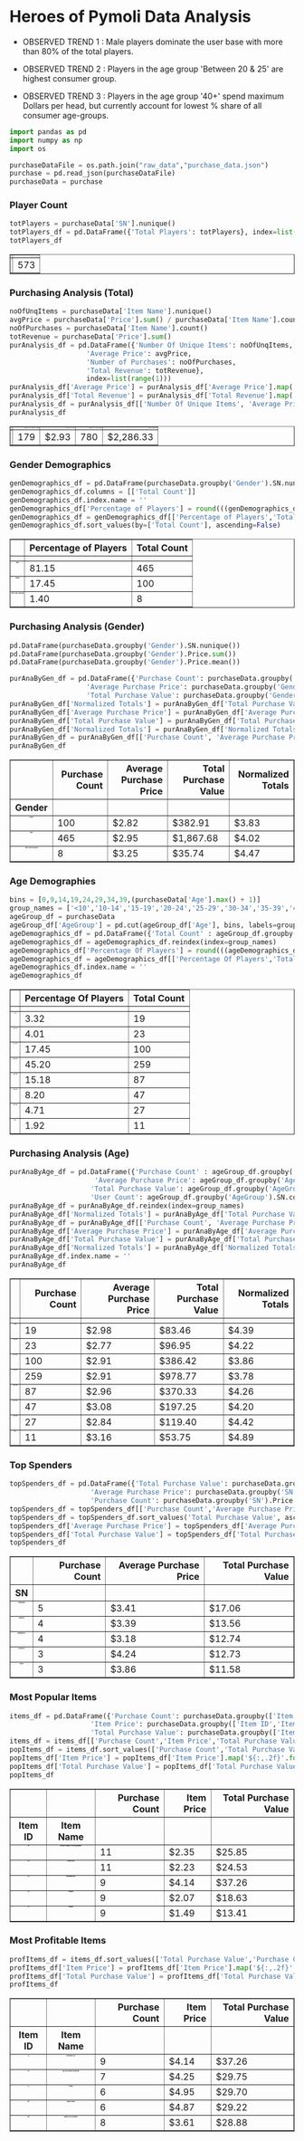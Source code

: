 
# Heroes of Pymoli Data Analysis

- OBSERVED TREND 1 : Male players dominate the user base with more than 80% of the total players. 

- OBSERVED TREND 2 : Players in the age group 'Between 20 & 25' are highest consumer group.

- OBSERVED TREND 3 : Players in the age group '40+' spend maximum Dollars per head, but currently account for lowest % share of all consumer age-groups.


```python
import pandas as pd
import numpy as np
import os

purchaseDataFile = os.path.join("raw_data","purchase_data.json")
purchase = pd.read_json(purchaseDataFile)
purchaseData = purchase
```

### Player Count


```python
totPlayers = purchaseData['SN'].nunique()
totPlayers_df = pd.DataFrame({'Total Players': totPlayers}, index=list(range(1)))
totPlayers_df
```




<div>
<style>
    .dataframe thead tr:only-child th {
        text-align: right;
    }

    .dataframe thead th {
        text-align: left;
    }

    .dataframe tbody tr th {
        vertical-align: top;
    }
</style>
<table border="1" class="dataframe">
  <thead>
    <tr style="text-align: right;">
      <th></th>
      <th>Total Players</th>
    </tr>
  </thead>
  <tbody>
    <tr>
      <th>0</th>
      <td>573</td>
    </tr>
  </tbody>
</table>
</div>



### Purchasing Analysis (Total)


```python
noOfUnqItems = purchaseData['Item Name'].nunique()
avgPrice = purchaseData['Price'].sum() / purchaseData['Item Name'].count()
noOfPurchases = purchaseData['Item Name'].count()
totRevenue = purchaseData['Price'].sum()
purAnalysis_df = pd.DataFrame({'Number Of Unique Items': noOfUnqItems,
                   'Average Price': avgPrice,
                   'Number of Purchases': noOfPurchases,
                   'Total Revenue': totRevenue},
                   index=list(range(1)))
purAnalysis_df['Average Price'] = purAnalysis_df['Average Price'].map('${:,.2f}'.format) 
purAnalysis_df['Total Revenue'] = purAnalysis_df['Total Revenue'].map('${:,.2f}'.format) 
purAnalysis_df = purAnalysis_df[['Number Of Unique Items', 'Average Price', 'Number of Purchases', 'Total Revenue']]
purAnalysis_df
```




<div>
<style>
    .dataframe thead tr:only-child th {
        font-family: "Courier New", Georgia, Serif;
        font-style: italic;
        text-align: right;
        font-size: 2px;
    }

    .dataframe thead th {
        font-family: "Courier New", Georgia, Serif;
        font-style: italic;
        text-align: left;
        font-size: 2px;
    }

    .dataframe tbody tr th {
        font-family: "Courier New", Georgia, Serif;
        font-style: italic;
        vertical-align: top;
        font-size: 2px;
    }
</style>
<table border="1" class="dataframe">
  <thead>
    <tr style="text-align: right;">
      <th></th>
      <th>Number Of Unique Items</th>
      <th>Average Price</th>
      <th>Number of Purchases</th>
      <th>Total Revenue</th>
    </tr>
  </thead>
  <tbody>
    <tr>
      <th>0</th>
      <td>179</td>
      <td>$2.93</td>
      <td>780</td>
      <td>$2,286.33</td>
    </tr>
  </tbody>
</table>
</div>



### Gender Demographics


```python
genDemographics_df = pd.DataFrame(purchaseData.groupby('Gender').SN.nunique())
genDemographics_df.columns = [['Total Count']]
genDemographics_df.index.name = ''
genDemographics_df['Percentage of Players'] = round(((genDemographics_df['Total Count'] / totPlayers) * 100),2)
genDemographics_df = genDemographics_df[['Percentage of Players','Total Count']]
genDemographics_df.sort_values(by=['Total Count'], ascending=False)
```




<div>
<style>
    .dataframe thead tr:only-child th {
        text-align: right;
    }

    .dataframe thead th {
        text-align: left;
    }

    .dataframe tbody tr th {
        vertical-align: top;
    }
</style>
<table border="1" class="dataframe">
  <thead>
    <tr style="text-align: right;">
      <th></th>
      <th>Percentage of Players</th>
      <th>Total Count</th>
    </tr>
    <tr>
      <th></th>
      <th></th>
      <th></th>
    </tr>
  </thead>
  <tbody>
    <tr>
      <th>Male</th>
      <td>81.15</td>
      <td>465</td>
    </tr>
    <tr>
      <th>Female</th>
      <td>17.45</td>
      <td>100</td>
    </tr>
    <tr>
      <th>Other / Non-Disclosed</th>
      <td>1.40</td>
      <td>8</td>
    </tr>
  </tbody>
</table>
</div>



### Purchasing Analysis (Gender)


```python
pd.DataFrame(purchaseData.groupby('Gender').SN.nunique())
pd.DataFrame(purchaseData.groupby('Gender').Price.sum())
pd.DataFrame(purchaseData.groupby('Gender').Price.mean())

purAnaByGen_df = pd.DataFrame({'Purchase Count': purchaseData.groupby('Gender').SN.nunique(),
                   'Average Purchase Price': purchaseData.groupby('Gender').Price.mean(),
                   'Total Purchase Value': purchaseData.groupby('Gender').Price.sum()})
purAnaByGen_df['Normalized Totals'] = purAnaByGen_df['Total Purchase Value'] / purAnaByGen_df['Purchase Count']
purAnaByGen_df['Average Purchase Price'] = purAnaByGen_df['Average Purchase Price'].map('${:,.2f}'.format) 
purAnaByGen_df['Total Purchase Value'] = purAnaByGen_df['Total Purchase Value'].map('${:,.2f}'.format) 
purAnaByGen_df['Normalized Totals'] = purAnaByGen_df['Normalized Totals'].map('${:,.2f}'.format) 
purAnaByGen_df = purAnaByGen_df[['Purchase Count', 'Average Purchase Price', 'Total Purchase Value', 'Normalized Totals']]
purAnaByGen_df
```




<div>
<style>
    .dataframe thead tr:only-child th {
        text-align: right;
    }

    .dataframe thead th {
        text-align: left;
    }

    .dataframe tbody tr th {
        vertical-align: top;
    }
</style>
<table border="1" class="dataframe">
  <thead>
    <tr style="text-align: right;">
      <th></th>
      <th>Purchase Count</th>
      <th>Average Purchase Price</th>
      <th>Total Purchase Value</th>
      <th>Normalized Totals</th>
    </tr>
    <tr>
      <th>Gender</th>
      <th></th>
      <th></th>
      <th></th>
      <th></th>
    </tr>
  </thead>
  <tbody>
    <tr>
      <th>Female</th>
      <td>100</td>
      <td>$2.82</td>
      <td>$382.91</td>
      <td>$3.83</td>
    </tr>
    <tr>
      <th>Male</th>
      <td>465</td>
      <td>$2.95</td>
      <td>$1,867.68</td>
      <td>$4.02</td>
    </tr>
    <tr>
      <th>Other / Non-Disclosed</th>
      <td>8</td>
      <td>$3.25</td>
      <td>$35.74</td>
      <td>$4.47</td>
    </tr>
  </tbody>
</table>
</div>



### Age Demographies


```python
bins = [0,9,14,19,24,29,34,39,(purchaseData['Age'].max() + 1)]
group_names = ['<10','10-14','15-19','20-24','25-29','30-34','35-39','40+']
ageGroup_df = purchaseData
ageGroup_df['AgeGroup'] = pd.cut(ageGroup_df['Age'], bins, labels=group_names)
ageDemographics_df = pd.DataFrame({'Total Count' : ageGroup_df.groupby('AgeGroup').SN.nunique()})
ageDemographics_df = ageDemographics_df.reindex(index=group_names)
ageDemographics_df['Percentage Of Players'] = round(((ageDemographics_df['Total Count'] / totPlayers) * 100),2)
ageDemographics_df = ageDemographics_df[['Percentage Of Players','Total Count']]
ageDemographics_df.index.name = ''
ageDemographics_df
```




<div>
<style>
    .dataframe thead tr:only-child th {
        text-align: right;
    }

    .dataframe thead th {
        text-align: left;
    }

    .dataframe tbody tr th {
        vertical-align: top;
    }
</style>
<table border="1" class="dataframe">
  <thead>
    <tr style="text-align: right;">
      <th></th>
      <th>Percentage Of Players</th>
      <th>Total Count</th>
    </tr>
    <tr>
      <th></th>
      <th></th>
      <th></th>
    </tr>
  </thead>
  <tbody>
    <tr>
      <th>&lt;10</th>
      <td>3.32</td>
      <td>19</td>
    </tr>
    <tr>
      <th>10-14</th>
      <td>4.01</td>
      <td>23</td>
    </tr>
    <tr>
      <th>15-19</th>
      <td>17.45</td>
      <td>100</td>
    </tr>
    <tr>
      <th>20-24</th>
      <td>45.20</td>
      <td>259</td>
    </tr>
    <tr>
      <th>25-29</th>
      <td>15.18</td>
      <td>87</td>
    </tr>
    <tr>
      <th>30-34</th>
      <td>8.20</td>
      <td>47</td>
    </tr>
    <tr>
      <th>35-39</th>
      <td>4.71</td>
      <td>27</td>
    </tr>
    <tr>
      <th>40+</th>
      <td>1.92</td>
      <td>11</td>
    </tr>
  </tbody>
</table>
</div>



### Purchasing Analysis (Age)


```python
purAnaByAge_df = pd.DataFrame({'Purchase Count' : ageGroup_df.groupby('AgeGroup').SN.nunique(), 
                     'Average Purchase Price': ageGroup_df.groupby('AgeGroup').Price.mean(),
                    'Total Purchase Value': ageGroup_df.groupby('AgeGroup').Price.sum(),
                    'User Count': ageGroup_df.groupby('AgeGroup').SN.count()})
purAnaByAge_df = purAnaByAge_df.reindex(index=group_names)
purAnaByAge_df['Normalized Totals'] = purAnaByAge_df['Total Purchase Value'] / purAnaByAge_df['Purchase Count']
purAnaByAge_df = purAnaByAge_df[['Purchase Count', 'Average Purchase Price', 'Total Purchase Value', 'Normalized Totals']]
purAnaByAge_df['Average Purchase Price'] = purAnaByAge_df['Average Purchase Price'].map('${:,.2f}'.format) 
purAnaByAge_df['Total Purchase Value'] = purAnaByAge_df['Total Purchase Value'].map('${:,.2f}'.format) 
purAnaByAge_df['Normalized Totals'] = purAnaByAge_df['Normalized Totals'].map('${:,.2f}'.format) 
purAnaByAge_df.index.name = ''
purAnaByAge_df
```




<div>
<style>
    .dataframe thead tr:only-child th {
        text-align: right;
    }

    .dataframe thead th {
        text-align: left;
    }

    .dataframe tbody tr th {
        vertical-align: top;
    }
</style>
<table border="1" class="dataframe">
  <thead>
    <tr style="text-align: right;">
      <th></th>
      <th>Purchase Count</th>
      <th>Average Purchase Price</th>
      <th>Total Purchase Value</th>
      <th>Normalized Totals</th>
    </tr>
    <tr>
      <th></th>
      <th></th>
      <th></th>
      <th></th>
      <th></th>
    </tr>
  </thead>
  <tbody>
    <tr>
      <th>&lt;10</th>
      <td>19</td>
      <td>$2.98</td>
      <td>$83.46</td>
      <td>$4.39</td>
    </tr>
    <tr>
      <th>10-14</th>
      <td>23</td>
      <td>$2.77</td>
      <td>$96.95</td>
      <td>$4.22</td>
    </tr>
    <tr>
      <th>15-19</th>
      <td>100</td>
      <td>$2.91</td>
      <td>$386.42</td>
      <td>$3.86</td>
    </tr>
    <tr>
      <th>20-24</th>
      <td>259</td>
      <td>$2.91</td>
      <td>$978.77</td>
      <td>$3.78</td>
    </tr>
    <tr>
      <th>25-29</th>
      <td>87</td>
      <td>$2.96</td>
      <td>$370.33</td>
      <td>$4.26</td>
    </tr>
    <tr>
      <th>30-34</th>
      <td>47</td>
      <td>$3.08</td>
      <td>$197.25</td>
      <td>$4.20</td>
    </tr>
    <tr>
      <th>35-39</th>
      <td>27</td>
      <td>$2.84</td>
      <td>$119.40</td>
      <td>$4.42</td>
    </tr>
    <tr>
      <th>40+</th>
      <td>11</td>
      <td>$3.16</td>
      <td>$53.75</td>
      <td>$4.89</td>
    </tr>
  </tbody>
</table>
</div>



### Top Spenders


```python
topSpenders_df = pd.DataFrame({'Total Purchase Value': purchaseData.groupby('SN').Price.sum(),
                    'Average Purchase Price': purchaseData.groupby('SN').Price.mean(),
                    'Purchase Count': purchaseData.groupby('SN').Price.count()})
topSpenders_df = topSpenders_df[['Purchase Count','Average Purchase Price','Total Purchase Value']]
topSpenders_df = topSpenders_df.sort_values('Total Purchase Value', ascending=False).head()
topSpenders_df['Average Purchase Price'] = topSpenders_df['Average Purchase Price'].map('${:,.2f}'.format) 
topSpenders_df['Total Purchase Value'] = topSpenders_df['Total Purchase Value'].map('${:,.2f}'.format) 
topSpenders_df
```




<div>
<style>
    .dataframe thead tr:only-child th {
        text-align: right;
    }

    .dataframe thead th {
        text-align: left;
    }

    .dataframe tbody tr th {
        vertical-align: top;
    }
</style>
<table border="1" class="dataframe">
  <thead>
    <tr style="text-align: right;">
      <th></th>
      <th>Purchase Count</th>
      <th>Average Purchase Price</th>
      <th>Total Purchase Value</th>
    </tr>
    <tr>
      <th>SN</th>
      <th></th>
      <th></th>
      <th></th>
    </tr>
  </thead>
  <tbody>
    <tr>
      <th>Undirrala66</th>
      <td>5</td>
      <td>$3.41</td>
      <td>$17.06</td>
    </tr>
    <tr>
      <th>Saedue76</th>
      <td>4</td>
      <td>$3.39</td>
      <td>$13.56</td>
    </tr>
    <tr>
      <th>Mindimnya67</th>
      <td>4</td>
      <td>$3.18</td>
      <td>$12.74</td>
    </tr>
    <tr>
      <th>Haellysu29</th>
      <td>3</td>
      <td>$4.24</td>
      <td>$12.73</td>
    </tr>
    <tr>
      <th>Eoda93</th>
      <td>3</td>
      <td>$3.86</td>
      <td>$11.58</td>
    </tr>
  </tbody>
</table>
</div>



### Most Popular Items


```python
items_df = pd.DataFrame({'Purchase Count': purchaseData.groupby(['Item ID','Item Name']).Price.count(),
                    'Item Price': purchaseData.groupby(['Item ID','Item Name']).Price.mean(),
                    'Total Purchase Value': purchaseData.groupby(['Item ID','Item Name']).Price.sum()})
items_df = items_df[['Purchase Count','Item Price','Total Purchase Value']]
popItems_df = items_df.sort_values(['Purchase Count','Total Purchase Value'], ascending=False).head()
popItems_df['Item Price'] = popItems_df['Item Price'].map('${:,.2f}'.format) 
popItems_df['Total Purchase Value'] = popItems_df['Total Purchase Value'].map('${:,.2f}'.format) 
popItems_df
```




<div>
<style>
    .dataframe thead tr:only-child th {
        text-align: right;
    }

    .dataframe thead th {
        text-align: left;
    }

    .dataframe tbody tr th {
        vertical-align: top;
    }
</style>
<table border="1" class="dataframe">
  <thead>
    <tr style="text-align: right;">
      <th></th>
      <th></th>
      <th>Purchase Count</th>
      <th>Item Price</th>
      <th>Total Purchase Value</th>
    </tr>
    <tr>
      <th>Item ID</th>
      <th>Item Name</th>
      <th></th>
      <th></th>
      <th></th>
    </tr>
  </thead>
  <tbody>
    <tr>
      <th>39</th>
      <th>Betrayal, Whisper of Grieving Widows</th>
      <td>11</td>
      <td>$2.35</td>
      <td>$25.85</td>
    </tr>
    <tr>
      <th>84</th>
      <th>Arcane Gem</th>
      <td>11</td>
      <td>$2.23</td>
      <td>$24.53</td>
    </tr>
    <tr>
      <th>34</th>
      <th>Retribution Axe</th>
      <td>9</td>
      <td>$4.14</td>
      <td>$37.26</td>
    </tr>
    <tr>
      <th>31</th>
      <th>Trickster</th>
      <td>9</td>
      <td>$2.07</td>
      <td>$18.63</td>
    </tr>
    <tr>
      <th>13</th>
      <th>Serenity</th>
      <td>9</td>
      <td>$1.49</td>
      <td>$13.41</td>
    </tr>
  </tbody>
</table>
</div>



### Most Profitable Items


```python
profItems_df = items_df.sort_values(['Total Purchase Value','Purchase Count','Item Price'], ascending=False).head()
profItems_df['Item Price'] = profItems_df['Item Price'].map('${:,.2f}'.format) 
profItems_df['Total Purchase Value'] = profItems_df['Total Purchase Value'].map('${:,.2f}'.format) 
profItems_df
```




<div>
<style>
    .dataframe thead tr:only-child th {
        text-align: right;
    }

    .dataframe thead th {
        text-align: left;
    }

    .dataframe tbody tr th {
        vertical-align: top;
    }
</style>
<table border="1" class="dataframe">
  <thead>
    <tr style="text-align: right;">
      <th></th>
      <th></th>
      <th>Purchase Count</th>
      <th>Item Price</th>
      <th>Total Purchase Value</th>
    </tr>
    <tr>
      <th>Item ID</th>
      <th>Item Name</th>
      <th></th>
      <th></th>
      <th></th>
    </tr>
  </thead>
  <tbody>
    <tr>
      <th>34</th>
      <th>Retribution Axe</th>
      <td>9</td>
      <td>$4.14</td>
      <td>$37.26</td>
    </tr>
    <tr>
      <th>115</th>
      <th>Spectral Diamond Doomblade</th>
      <td>7</td>
      <td>$4.25</td>
      <td>$29.75</td>
    </tr>
    <tr>
      <th>32</th>
      <th>Orenmir</th>
      <td>6</td>
      <td>$4.95</td>
      <td>$29.70</td>
    </tr>
    <tr>
      <th>103</th>
      <th>Singed Scalpel</th>
      <td>6</td>
      <td>$4.87</td>
      <td>$29.22</td>
    </tr>
    <tr>
      <th>107</th>
      <th>Splitter, Foe Of Subtlety</th>
      <td>8</td>
      <td>$3.61</td>
      <td>$28.88</td>
    </tr>
  </tbody>
</table>
</div>


